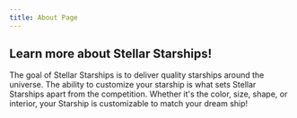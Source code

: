 ```yaml
---
title: About Page
---
```


## Learn more about Stellar Starships!

The goal of Stellar Starships is to deliver quality starships around the universe. The ability to customize your starship is what sets Stellar Starships apart from the competition. Whether it's the color, size, shape, or interior, your Starship is customizable to match your dream ship! 
